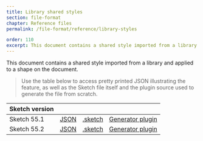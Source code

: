 ```yaml
---
title: Library shared styles
section: file-format
chapter: Reference files
permalink: /file-format/reference/library-styles

order: 110
excerpt: This document contains a shared style imported from a library and applied to a shape on the document.
---
```


This document contains a shared style imported from a library and applied to a shape on the document.

> Use the table below to access pretty printed JSON illustrating the feature, as well as the Sketch file itself and the plugin source used to generate the file from scratch.

| Sketch version |                                                                                                             |                                                                                                                       |                                                                                                                                                    |
| -------------- | ----------------------------------------------------------------------------------------------------------- | --------------------------------------------------------------------------------------------------------------------- | -------------------------------------------------------------------------------------------------------------------------------------------------- |
| Sketch 55.1    | [JSON](https://github.com/BohemianCoding/SketchAPI/tree/develop/reference-files/55.1/library-styles/output) | [.sketch](https://github.com/BohemianCoding/SketchAPI/tree/develop/reference-files/55.1/library-styles/output.sketch) | [Generator plugin](https://github.com/BohemianCoding/SketchAPI/tree/develop/reference-files/plugin.sketchplugin/Contents/Sketch/library-styles.js) |
| Sketch 55.2    | [JSON](https://github.com/BohemianCoding/SketchAPI/tree/develop/reference-files/55.2/library-styles/output) | [.sketch](https://github.com/BohemianCoding/SketchAPI/tree/develop/reference-files/55.2/library-styles/output.sketch) | [Generator plugin](https://github.com/BohemianCoding/SketchAPI/tree/develop/reference-files/plugin.sketchplugin/Contents/Sketch/library-styles.js) |
